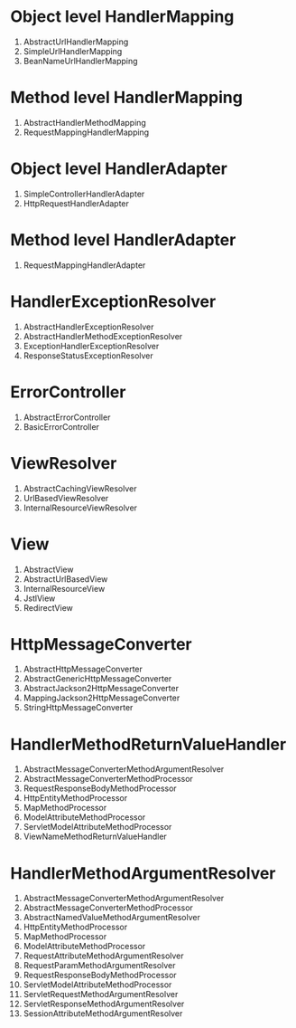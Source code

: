 # Object level HandlerMapping

1. AbstractUrlHandlerMapping
2. SimpleUrlHandlerMapping
3. BeanNameUrlHandlerMapping

# Method level HandlerMapping

1. AbstractHandlerMethodMapping
2. RequestMappingHandlerMapping

# Object level HandlerAdapter

1. SimpleControllerHandlerAdapter
2. HttpRequestHandlerAdapter

# Method level HandlerAdapter

1. RequestMappingHandlerAdapter

# HandlerExceptionResolver

1. AbstractHandlerExceptionResolver
2. AbstractHandlerMethodExceptionResolver
3. ExceptionHandlerExceptionResolver
4. ResponseStatusExceptionResolver

# ErrorController

1. AbstractErrorController
2. BasicErrorController

# ViewResolver

1. AbstractCachingViewResolver
2. UrlBasedViewResolver
3. InternalResourceViewResolver

# View

1. AbstractView
2. AbstractUrlBasedView
3. InternalResourceView
4. JstlView
5. RedirectView

# HttpMessageConverter

1. AbstractHttpMessageConverter
2. AbstractGenericHttpMessageConverter
3. AbstractJackson2HttpMessageConverter
4. MappingJackson2HttpMessageConverter
5. StringHttpMessageConverter

# HandlerMethodReturnValueHandler

1. AbstractMessageConverterMethodArgumentResolver
2. AbstractMessageConverterMethodProcessor
3. RequestResponseBodyMethodProcessor
4. HttpEntityMethodProcessor
5. MapMethodProcessor
6. ModelAttributeMethodProcessor
7. ServletModelAttributeMethodProcessor
8. ViewNameMethodReturnValueHandler

# HandlerMethodArgumentResolver

1. AbstractMessageConverterMethodArgumentResolver 
2. AbstractMessageConverterMethodProcessor 
3. AbstractNamedValueMethodArgumentResolver 
5. HttpEntityMethodProcessor 
6. MapMethodProcessor
7. ModelAttributeMethodProcessor 
8. RequestAttributeMethodArgumentResolver 
9. RequestParamMethodArgumentResolver 
10. RequestResponseBodyMethodProcessor
11. ServletModelAttributeMethodProcessor 
12. ServletRequestMethodArgumentResolver 
13. ServletResponseMethodArgumentResolver 
14. SessionAttributeMethodArgumentResolver


